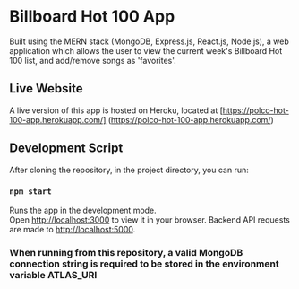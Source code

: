 # Billboard Hot 100 App

Built using the MERN stack (MongoDB, Express.js, React.js, Node.js), a web application which allows the user to view the current week's Billboard Hot 100 list, and add/remove songs as 'favorites'.

## Live Website

A live version of this app is hosted on Heroku, located at [https://polco-hot-100-app.herokuapp.com/] (https://polco-hot-100-app.herokuapp.com/)

## Development Script

After cloning the repository, in the project directory, you can run:

### `npm start`

Runs the app in the development mode.\
Open [http://localhost:3000](http://localhost:3000) to view it in your browser. Backend API requests are made to [http://localhost:5000](http://localhost:5000).

### When running from this repository, a valid MongoDB connection string is required to be stored in the environment variable ATLAS_URI
